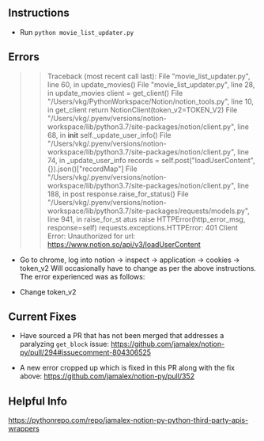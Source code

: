 ## Instructions
- Run `python movie_list_updater.py`
## Errors

>>  Traceback (most recent call last):
>>    File "movie_list_updater.py", line 60, in <module>
>>      update_movies()
>>    File "movie_list_updater.py", line 28, in update_movies
>>      client = get_client()
>>    File "/Users/vkg/PythonWorkspace/Notion/notion_tools.py", line 10, in get_client
>>      return NotionClient(token_v2=TOKEN_V2)
>>    File "/Users/vkg/.pyenv/versions/notion-workspace/lib/python3.7/site-packages/notion/client.py", line 68, in __init__
>>      self._update_user_info()
>>    File "/Users/vkg/.pyenv/versions/notion-workspace/lib/python3.7/site-packages/notion/client.py", line 74, in _update_user_info
>>      records = self.post("loadUserContent", {}).json()["recordMap"]
>>    File "/Users/vkg/.pyenv/versions/notion-workspace/lib/python3.7/site-packages/notion/client.py", line 188, in post
>>      response.raise_for_status()
>>    File "/Users/vkg/.pyenv/versions/notion-workspace/lib/python3.7/site-packages/requests/models.py", line 941, in raise_for_st
>>  atus
>>      raise HTTPError(http_error_msg, response=self)
>>  requests.exceptions.HTTPError: 401 Client Error: Unauthorized for url: https://www.notion.so/api/v3/loadUserContent

- Go to chrome, log into notion -> inspect -> application -> cookies -> token_v2
Will occasionally have to change as per the above instructions.
The error experienced was as follows:

- Change token_v2

## Current Fixes

- Have sourced a PR that has not been merged that addresses a paralyzing `get_block`
issue: https://github.com/jamalex/notion-py/pull/294#issuecomment-804306525

- A new error cropped up which is fixed in this PR along with the fix above: https://github.com/jamalex/notion-py/pull/352

## Helpful Info
https://pythonrepo.com/repo/jamalex-notion-py-python-third-party-apis-wrappers
